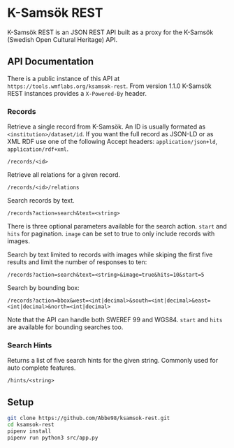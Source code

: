 # K-Samsök REST

K-Samsök REST is an JSON REST API built as a proxy for the K-Samsök (Swedish Open Cultural Heritage) API.

## API Documentation

There is a public instance of this API at `https://tools.wmflabs.org/ksamsok-rest`. From version 1.1.0 K-Samsök REST instances provides a `X-Powered-By` header.

### Records

Retrieve a single record from K-Samsök. An ID is usually formated as `<institution>/dataset/id`. If you want the full record as JSON-LD or as XML RDF use one of the following Accept headers: `application/json+ld`, `application/rdf+xml`.

```
/records/<id>
```

Retrieve all relations for a given record.

```
/records/<id>/relations
```

Search records by text.

```
/records?action=search&text=<string>
```

There is three optional parameters available for the search action. `start` and `hits` for pagination. `image` can be set to true to only include records with images.

Search by text limited to records with images while skiping the first five results and limit the number of responses to ten:

```
/records?action=search&text=<string>&image=true&hits=10&start=5
```

Search by bounding box:

```
/records?action=bbox&west=<int|decimal>&south=<int|decimal>&east=<int|decimal>&north=<int|decimal>
```

Note that the API can handle both SWEREF 99 and WGS84. `start` and `hits` are available for bounding searches too.

### Search Hints

Returns a list of five search hints for the given string. Commonly used for auto complete features.

```
/hints/<string>
```

## Setup

```bash
git clone https://github.com/Abbe98/ksamsok-rest.git
cd ksamsok-rest
pipenv install
pipenv run python3 src/app.py
```

